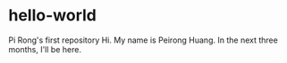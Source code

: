 # hello-world
Pi Rong's first repository
Hi.
My name is Peirong Huang. In the next three months, I'll be here.
